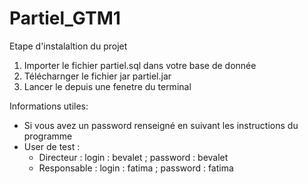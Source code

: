 # Partiel_GTM1
Etape d'instalaltion du projet 

1) Importer le fichier  partiel.sql dans votre base de donnée
2) Télécharnger le  fichier jar partiel.jar
3) Lancer le depuis une fenetre du terminal 


Informations utiles:
- Si vous avez un password renseigné en suivant les instructions du programme
- User de test :
    - Directeur : login : bevalet ; password : bevalet
    - Responsable : login : fatima ; password : fatima 
